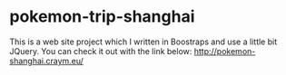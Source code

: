 # pokemon-trip-shanghai
This is a web site project which I written in Boostraps and use a little bit JQuery. You can check it out with the link below:  http://pokemon-shanghai.craym.eu/
